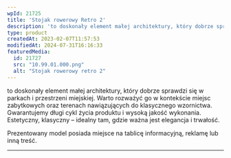 ```yaml
---
wpId: 21725
title: 'Stojak rowerowy Retro 2'
description: 'to doskonały element małej architektury, który dobrze sprawdzi się w parkach i przestrzeni miejskiej. Warto rozważyć go w kontekście miejsc zabytkowych oraz terenach nawiązujących do klasycznego wzornictwa. Gwarantujemy długi cykl życia produktu i wysoką jakość wykonania. Estetyczny, klasyczny – idealny tam, gdzie ważna jest elegancja i trwałość. Prezentowany model posiada miejsce na tablicę informacyjną, reklamę ...'
type: product
createdAt: 2023-02-07T11:57:53
modifiedAt: 2024-07-31T16:16:33
featuredMedia:
  id: 21727
  src: "10.99.01.000.png"
  alt: "Stojak rowerowy retro 2"
---
```



to doskonały element małej architektury, który dobrze sprawdzi się w parkach i przestrzeni miejskiej. Warto rozważyć go w kontekście miejsc zabytkowych oraz terenach nawiązujących do klasycznego wzornictwa. Gwarantujemy długi cykl życia produktu i wysoką jakość wykonania. Estetyczny, klasyczny – idealny tam, gdzie ważna jest elegancja i trwałość.

Prezentowany model posiada miejsce na tablicę informacyjną, reklamę lub inną treść.

* * *